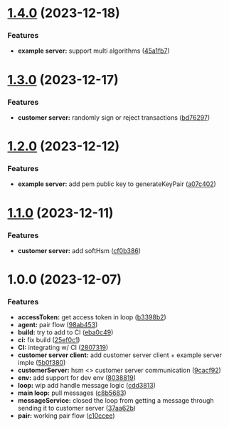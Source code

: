 # [1.4.0](https://gitlab.com/fireblocks/shell/common/hsm-agent/compare/v1.3.0...v1.4.0) (2023-12-18)


### Features

* **example server:** support multi algorithms ([45a1fb7](https://gitlab.com/fireblocks/shell/common/hsm-agent/commit/45a1fb7a7529dac04ad71de11070be9aed61bcc3))

# [1.3.0](https://gitlab.com/fireblocks/shell/common/hsm-agent/compare/v1.2.0...v1.3.0) (2023-12-17)


### Features

* **customer server:** randomly sign or reject transactions ([bd76297](https://gitlab.com/fireblocks/shell/common/hsm-agent/commit/bd76297e8496d74e37ae1843fbe8d6a3d4e10108))

# [1.2.0](https://gitlab.com/fireblocks/shell/common/hsm-agent/compare/v1.1.0...v1.2.0) (2023-12-12)


### Features

* **example server:** add pem public key to generateKeyPair ([a07c402](https://gitlab.com/fireblocks/shell/common/hsm-agent/commit/a07c402240ffa80da0ef421052f20ccbe34090e6))

# [1.1.0](https://gitlab.com/fireblocks/shell/common/hsm-agent/compare/v1.0.0...v1.1.0) (2023-12-11)


### Features

* **customer server:** add softHsm ([cf0b386](https://gitlab.com/fireblocks/shell/common/hsm-agent/commit/cf0b3862ff8472a446de463b70d5e25e564387a5))

# 1.0.0 (2023-12-07)


### Features

* **accessToken:** get access token in loop ([b3398b2](https://gitlab.com/fireblocks/shell/common/hsm-agent/commit/b3398b282fb2471d7f81ea6e87eebbb50187ced6))
* **agent:** pair flow ([98ab453](https://gitlab.com/fireblocks/shell/common/hsm-agent/commit/98ab4531217d99944ce7738f7d3f56280891c5f1))
* **build:** try to add to CI ([eba0c49](https://gitlab.com/fireblocks/shell/common/hsm-agent/commit/eba0c493993e46ec1673cc7b9443ff18f0d361ce))
* **ci:** fix build ([25ef0c1](https://gitlab.com/fireblocks/shell/common/hsm-agent/commit/25ef0c120cb910b5f2ca82a437cab58c7aa84472))
* **CI:** integrating w/ CI ([2807319](https://gitlab.com/fireblocks/shell/common/hsm-agent/commit/2807319beb0411a70721f0e4502795c5bdd42db5))
* **customer server client:** add customer server client + example server imple ([5b0f380](https://gitlab.com/fireblocks/shell/common/hsm-agent/commit/5b0f38045b247acd3d2530956be4c4c086a8b450))
* **customerServer:** hsm <> customer server communication ([9cacf92](https://gitlab.com/fireblocks/shell/common/hsm-agent/commit/9cacf929fb985c1092381e2bc65c03356c6f1a15))
* **env:** add support for dev env ([8038819](https://gitlab.com/fireblocks/shell/common/hsm-agent/commit/803881944f30120ca7f9107342feda8f7c0e41bb))
* **loop:** wip add handle message logic ([cdd3813](https://gitlab.com/fireblocks/shell/common/hsm-agent/commit/cdd38130682f9f6aea46587960d21e9ce06f7d52))
* **main loop:** pull messages ([c8b5683](https://gitlab.com/fireblocks/shell/common/hsm-agent/commit/c8b56838241bb5ab9acb41296b31150e355af940))
* **messageService:** closed the loop from getting a message through sending it to customer server ([37aa62b](https://gitlab.com/fireblocks/shell/common/hsm-agent/commit/37aa62b3140179a373ecbb1bd0621792dd74b62d))
* **pair:** working pair flow ([c10ccee](https://gitlab.com/fireblocks/shell/common/hsm-agent/commit/c10ccee2184d5611e021c3527be9ff13f2fe971a))
